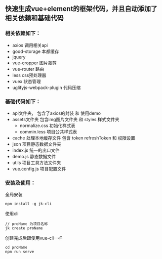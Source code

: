 <!--
 * @Descripttion: 
 * @Author: 王月
 * @Date: 2020-09-14 15:09:06
 * @LastEditors: 王月
 * @LastEditTime: 2020-09-18 10:06:10
-->
## 快速生成vue+element的框架代码，并且自动添加了相关依赖和基础代码

### 相关依赖如下：

* axios 调用相关api
* good-storage 本都缓存
* jquery
* vue-cropper 图片裁剪
* vue-router 路由
* less css预处理器
* vuex 状态管理
* uglifyjs-webpack-plugin 代码压缩

### 基础代码如下：

* api文件夹， 包含了axios的封装 和 使用demo
* assets文件夹 包含img图片文件夹 和 styles 样式文件夹
  * normalize.css 初始化样式表
  * commin.less 项目公共样式表
* cache 处理本地缓存文件 包含 token refreshToken 和 权限设置
*  json 项目静态数据文件夹
  * index.js 统一的出口文件
  * demo.js 静态数据文件
* utils 项目工具方法文件夹
* vue.config.js 项目配置文件 



### 安装及使用：

全局安装

```
npm install -g jk-cli
```

使用cli

```
// proName 为项目名称
jk create proName
```

创建完成后跟使用vue-cli一样

```
cd proName
npm run serve
```

